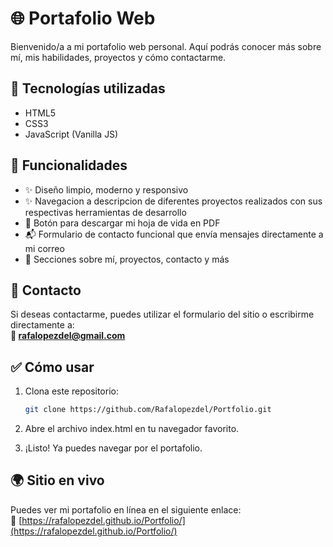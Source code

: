 # 🌐 Portafolio Web

Bienvenido/a a mi portafolio web personal. Aquí podrás conocer más sobre mí, mis habilidades, proyectos y cómo contactarme.

## 🚀 Tecnologías utilizadas

- HTML5
- CSS3
- JavaScript (Vanilla JS)

## 🧩 Funcionalidades

- ✨ Diseño limpio, moderno y responsivo
- ✨ Navegacion a descripcion de diferentes proyectos realizados con sus respectivas herramientas de desarrollo
- 📄 Botón para descargar mi hoja de vida en PDF
- 📬 Formulario de contacto funcional que envía mensajes directamente a mi correo
- 🔗 Secciones sobre mí, proyectos, contacto y más


## 💌 Contacto

Si deseas contactarme, puedes utilizar el formulario del sitio o escribirme directamente a:  
**📧 rafalopezdel@gmail.com**

## ✅ Cómo usar

1. Clona este repositorio:
   ```bash
   git clone https://github.com/Rafalopezdel/Portfolio.git 
2. Abre el archivo index.html en tu navegador favorito.

3. ¡Listo! Ya puedes navegar por el portafolio.

## 🌍 Sitio en vivo

Puedes ver mi portafolio en línea en el siguiente enlace:  
🔗 [https://rafalopezdel.github.io/Portfolio/](https://rafalopezdel.github.io/Portfolio/)

